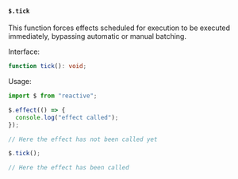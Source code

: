 #### `$.tick`

This function forces effects scheduled for execution to be executed immediately, bypassing automatic or manual batching.

Interface:

```ts
function tick(): void;
```

Usage:

```ts
import $ from "reactive";

$.effect(() => {
  console.log("effect called");
});

// Here the effect has not been called yet

$.tick();

// Here the effect has been called
```